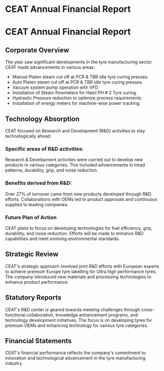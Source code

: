 # CEAT Annual Financial Report

# CEAT Annual Financial Report

## Corporate Overview

The year saw significant developments in the tyre manufacturing sector. CEAT made advancements in various areas:

- Manual Platen steam cut off at PCR & TBR idle tyre curing presses.
- Auto Platen steam cut off at PCR & TBR idle tyre curing presses.
- Vacuum system pump operation with VFD.
- Installation of Steam flowmeters for Halol PH # 2 Tyre curing.
- Hydraulic Pressure reduction to optimize process requirements.
- Installation of energy meters for machine-wise power tracking.

## Technology Absorption

CEAT focused on Research and Development (R&D) activities to stay technologically ahead:

### Specific areas of R&D activities:

Research & Development activities were carried out to develop new products in various categories. This included advancements in tread patterns, durability, grip, and noise reduction.

### Benefits derived from R&D:

Over 27% of turnover came from new products developed through R&D efforts. Collaborations with OEMs led to product approvals and continuous supplies to leading companies.

### Future Plan of Action

CEAT plans to focus on developing technologies for fuel efficiency, grip, durability, and noise reduction. Efforts will be made to enhance R&D capabilities and meet evolving environmental standards.

## Strategic Review

CEAT's strategic approach involved joint R&D efforts with European experts to achieve premium Europe tyre labelling for Ultra high performance tyres. The company introduced new materials and processing technologies to enhance product performance.

## Statutory Reports

CEAT's R&D center is geared towards meeting challenges through cross-functional collaboration, knowledge enhancement programs, and technology development initiatives. The focus is on developing tyres for premium OEMs and enhancing technology for various tyre categories.

## Financial Statements

CEAT's financial performance reflects the company's commitment to innovation and technological advancement in the tyre manufacturing industry.